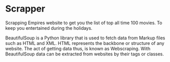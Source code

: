 # Scrapper
Scrapping Empires website to get you the list of top all time 100 movies. To keep you entertained during the holidays.

BeautifulSoup is a Python library that is used to fetch data from Markup files such as HTML and XML. HTML represents the backbone or structure of any website. The act of getting data thus, is known as Webscraping.
With BeautifulSoup data can be extracted from websites by their tags or classes.
